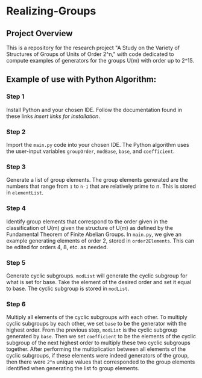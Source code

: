 # Realizing-Groups

## Project Overview
This is a repository for the research project "A Study on the Variety of Structures of Groups of Units of Order 2^n," 
with code dedicated to compute examples of generators for the groups U(m) with order up to 2^15.

## Example of use with Python Algorithm:
### Step 1
Install Python and your chosen IDE. Follow the documentation found in these links *insert links for installation*. 
### Step 2
Import the `main.py` code into your chosen IDE. The Python algorithm uses the user-input variables `groupOrder`, `modBase`, `base`, and `coefficient`.
### Step 3
Generate a list of group elements.
The group elements generated are the numbers that range from `1` to `n-1` that are relatively prime to n.
This is stored in `elementList`.
### Step 4
Identify group elements that correspond to the order given in the classification of U(m) given the structure of U(m) as defined by the Fundamental Theorem of Finite Abelian Groups. 
In `main.py`, we give an example generating elements of order 2, stored in `order2Elements`. This can be edited for orders 4, 8, etc. as needed. 
### Step 5
Generate cyclic subgroups.
`modList` will generate the cyclic subgroup for what is set for base. Take the element of the desired order and set it equal to base. 
The cyclic subgroup is stored in `modList`.
### Step 6
Multiply all elements of the cyclic subgroups with each other. 
To multiply cyclic subgroups by each other, we set `base` to be the generator with the highest order. From the previous step, `modList` is the cyclic subgroup generated by `base`. Then we set `coefficient` to be the elements of the cyclic subgroup of the next highest order to multiply these two cyclic subgroups together. After performing the multiplication between all elements of the cyclic subgroups, if these elements were indeed generators of the group, then there were `2^n` unique values that corresponded to the group elements identified when generating the list fo group elements.
